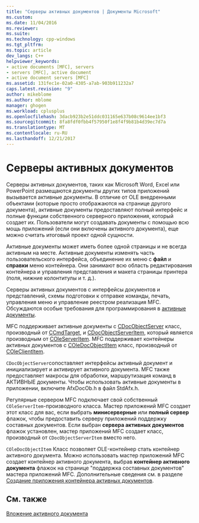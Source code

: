 ```yaml
---
title: "Серверы активных документов | Документы Microsoft"
ms.custom: 
ms.date: 11/04/2016
ms.reviewer: 
ms.suite: 
ms.technology: cpp-windows
ms.tgt_pltfrm: 
ms.topic: article
dev_langs: C++
helpviewer_keywords:
- active documents [MFC], servers
- servers [MFC], active document
- active document servers [MFC]
ms.assetid: 131fec1e-02a0-4305-a7ab-903b911232a7
caps.latest.revision: "9"
author: mikeblome
ms.author: mblome
manager: ghogen
ms.workload: cplusplus
ms.openlocfilehash: 3dacb923b2e51ddc031165e637b08c9614ee1bf3
ms.sourcegitcommit: 8fa8fdf0fbb4f57950f1e8f4f9b81b4d39ec7d7a
ms.translationtype: MT
ms.contentlocale: ru-RU
ms.lasthandoff: 12/21/2017
---
```

# <a name="active-document-servers"></a>Серверы активных документов
Серверы активных документов, таких как Microsoft Word, Excel или PowerPoint размещаются документы других типов приложений вызывается активные документы. В отличие от OLE внедренными объектами (которые просто отображаются на странице другого документа), активные документы предоставляют полный интерфейс и полные функции собственного серверного приложения, который создает их. Пользователи могут создавать документы с помощью всю мощь приложений (если они включены активного документа), еще можно считать итоговый проект одной сущности.  
  
 Активные документы может иметь более одной страницы и не всегда активным на месте. Активные документы изменять часть пользовательского интерфейса, объединение их меню с **файл** и **справки** меню контейнера. Они занимают всю область редактирования контейнера и управления представления и макета страницы принтера (поля, нижние колонтитулы и т. д.).  
  
 Серверы активных документов с интерфейсы документов и представлений, схемы подготовки к отправке команды, печать, управления меню и управление реестром реализация MFC. Обсуждаются особые требования для программирования в [активные документы](../mfc/active-documents.md).  
  
 MFC поддерживает активные документы с [CDocObjectServer](../mfc/reference/cdocobjectserver-class.md) класс, производный от [CCmdTarget](../mfc/reference/ccmdtarget-class.md), и [CDocObjectServerItem](../mfc/reference/cdocobjectserveritem-class.md), который является производным от [ COleServerItem](../mfc/reference/coleserveritem-class.md). MFC поддерживает контейнеры активных документов с [COleDocObjectItem](../mfc/reference/coledocobjectitem-class.md) класс, производный от [COleClientItem](../mfc/reference/coleclientitem-class.md).  
  
 `CDocObjectServer`сопоставляет интерфейсы активный документ и инициализирует и активирует активного документа. MFC также предоставляет макросы для обработки, маршрутизация команд в АКТИВНЫЕ документы. Чтобы использовать активные документы в приложении, включите AfxDocOb.h в файл StdAfx.h.  
  
 Регулярные сервером MFC подключает свой собственный `COleServerItem`-производного класса. Мастер приложений MFC создает этот класс для вас, если выбрать **минисерверные** или **полный сервер** флажок, чтобы предоставить серверу приложений поддержку составных документов. Если выбран **сервера активных документов** флажок установлен, мастер приложений MFC создает класс, производный от `CDocObjectServerItem` вместо него.  
  
 `COleDocObjectItem` Класс позволяет OLE-контейнер стать контейнер активного документа. Можно использовать мастер приложений MFC создает контейнер активного документа, выбрав **контейнер активного документа** флажок на странице "поддержка составных документов" мастера приложений MFC. Дополнительные сведения см. в разделе [Создание приложения контейнера активных документов](../mfc/creating-an-active-document-container-application.md).  
  
## <a name="see-also"></a>См. также  
 [Вложение активного документа](../mfc/active-document-containment.md)

